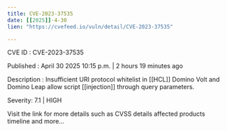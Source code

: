 ```yaml
---
title: CVE-2023-37535
date: [[2025]]-4-30
lien: "https://cvefeed.io/vuln/detail/CVE-2023-37535"

---
```


CVE ID : CVE-2023-37535

Published :  April 30
2025
10:15 p.m. | 2 hours
19 minutes ago

Description : Insufficient URI protocol whitelist in [[HCL]] Domino Volt and Domino Leap
allow script [[injection]] through query parameters.

Severity: 7.1 | HIGH

Visit the link for more details
such as CVSS details
affected products
timeline
and more...
